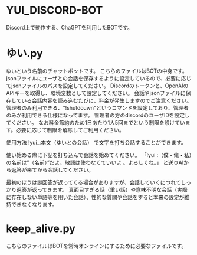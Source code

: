 # YUI_DISCORD-BOT

Discord上で動作する、ChaGPTを利用したBOTです。

# ゆい.py
ゆいという名前のチャットボットです。
こちらのファイルはBOTの中身です。jsonファイルにユーザとの会話を保存するように設定しているので、必要に応じてjsonファイルのパスを設定してください。
Discordのトークンと、OpenAIのAPIキーを取得し、環境変数として設定してください。
会話やjsonファイルに保存している会話内容を読み込むたびに、料金が発生しますのでご注意ください。
管理者のみ利用できる、"!shutdouwn"というコマンドを設定しており、管理者のみが利用できる仕様になってます。
管理者の方のdiscordのユーザIDを設定してください。
なお料金節約のため1日あたり1人5回までという制限を設けています。必要に応じて制限を解除してご利用ください。

使用方法
!yui_:本文（ゆいとの会話）
で文字を打ち会話することができます。

使い始める際に下記を打ち込んで会話を始めてください。
「!yui :（僕・俺・私）の名前は”（名前）”だよ、敬語は使わなくていいよ 。よろしくね。」
と送りAIから返答が来てから会話してください。

最初のほうは謎回答が返ってくる場合がありますが、会話していくにつれてしっかり返答が返ってきます。
真面目すぎる話（重い話）や意味不明な会話（実際に存在しない単語等を用いた会話）、性的な質問や会話をすると本来の設定が維持できなくなります。

# keep_alive.py
こちらのファイルはBOTを常時オンラインにするために必要なファイルです。
